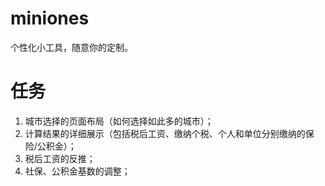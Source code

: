 # miniones
个性化小工具，随意你的定制。

# 任务
1. 城市选择的页面布局（如何选择如此多的城市）；
2. 计算结果的详细展示（包括税后工资、缴纳个税、个人和单位分别缴纳的保险/公积金）；
3. 税后工资的反推；
4. 社保、公积金基数的调整；
